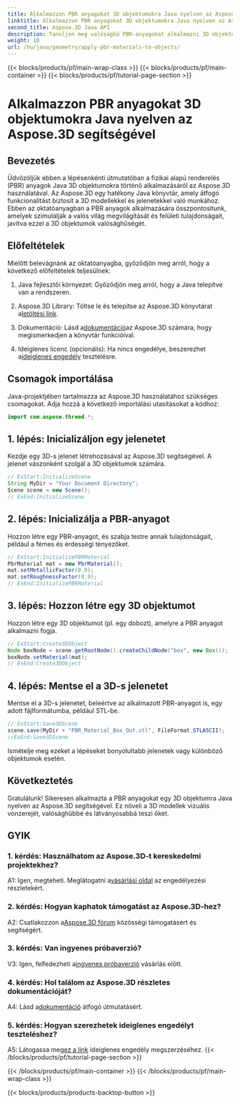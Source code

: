 ```yaml
---
title: Alkalmazzon PBR anyagokat 3D objektumokra Java nyelven az Aspose.3D segítségével
linktitle: Alkalmazzon PBR anyagokat 3D objektumokra Java nyelven az Aspose.3D segítségével
second_title: Aspose.3D Java API
description: Tanuljon meg valósághű PBR-anyagokat alkalmazni 3D objektumokra Java nyelven az Aspose.3D segítségével. Javítsa a vizuális minőséget a fizikai alapú rendereléssel.
weight: 10
url: /hu/java/geometry/apply-pbr-materials-to-objects/
---
```


{{< blocks/products/pf/main-wrap-class >}}
{{< blocks/products/pf/main-container >}}
{{< blocks/products/pf/tutorial-page-section >}}

# Alkalmazzon PBR anyagokat 3D objektumokra Java nyelven az Aspose.3D segítségével

## Bevezetés

Üdvözöljük ebben a lépésenkénti útmutatóban a fizikai alapú renderelés (PBR) anyagok Java 3D objektumokra történő alkalmazásáról az Aspose.3D használatával. Az Aspose.3D egy hatékony Java könyvtár, amely átfogó funkcionalitást biztosít a 3D modellekkel és jelenetekkel való munkához. Ebben az oktatóanyagban a PBR anyagok alkalmazására összpontosítunk, amelyek szimulálják a valós világ megvilágítását és felületi tulajdonságait, javítva ezzel a 3D objektumok valósághűségét.

## Előfeltételek

Mielőtt belevágnánk az oktatóanyagba, győződjön meg arról, hogy a következő előfeltételek teljesülnek:

1. Java fejlesztői környezet: Győződjön meg arról, hogy a Java telepítve van a rendszeren.

2.  Aspose.3D Library: Töltse le és telepítse az Aspose.3D könyvtárat a[letöltési link](https://releases.aspose.com/3d/java/).

3.  Dokumentáció: Lásd a[dokumentáció](https://reference.aspose.com/3d/java/)az Aspose.3D számára, hogy megismerkedjen a könyvtár funkcióival.

4.  Ideiglenes licenc (opcionális): Ha nincs engedélye, beszerezhet a[ideiglenes engedély](https://purchase.aspose.com/temporary-license/) tesztelésre.

## Csomagok importálása

Java-projektjében tartalmazza az Aspose.3D használatához szükséges csomagokat. Adja hozzá a következő importálási utasításokat a kódhoz:

```java
import com.aspose.threed.*;
```

## 1. lépés: Inicializáljon egy jelenetet

Kezdje egy 3D-s jelenet létrehozásával az Aspose.3D segítségével. A jelenet vászonként szolgál a 3D objektumok számára.

```java
// ExStart:InitializeScene
String MyDir = "Your Document Directory";
Scene scene = new Scene();
// ExEnd:InitializeScene
```

## 2. lépés: Inicializálja a PBR-anyagot

Hozzon létre egy PBR-anyagot, és szabja testre annak tulajdonságait, például a fémes és érdességi tényezőket.

```java
// ExStart:InitializePBRMaterial
PbrMaterial mat = new PbrMaterial();
mat.setMetallicFactor(0.9);
mat.setRoughnessFactor(0.9);
// ExEnd:InitializePBRMaterial
```

## 3. lépés: Hozzon létre egy 3D objektumot

Hozzon létre egy 3D objektumot (pl. egy dobozt), amelyre a PBR anyagot alkalmazni fogja.

```java
// ExStart:Create3DObject
Node boxNode = scene.getRootNode().createChildNode("box", new Box());
boxNode.setMaterial(mat);
// ExEnd:Create3DObject
```

## 4. lépés: Mentse el a 3D-s jelenetet

Mentse el a 3D-s jelenetet, beleértve az alkalmazott PBR-anyagot is, egy adott fájlformátumba, például STL-be.

```java
// ExStart:Save3DScene
scene.save(MyDir + "PBR_Material_Box_Out.stl", FileFormat.STLASCII);
//ExEnd:Save3DScene
```

Ismételje meg ezeket a lépéseket bonyolultabb jelenetek vagy különböző objektumok esetén.

## Következtetés

Gratulálunk! Sikeresen alkalmazta a PBR anyagokat egy 3D objektumra Java nyelven az Aspose.3D segítségével. Ez növeli a 3D modellek vizuális vonzerejét, valósághűbbé és látványosabbá teszi őket.

## GYIK

### 1. kérdés: Használhatom az Aspose.3D-t kereskedelmi projektekhez?

 A1: Igen, megteheti. Meglátogatni a[vásárlási oldal](https://purchase.aspose.com/buy) az engedélyezési részletekért.

### 2. kérdés: Hogyan kaphatok támogatást az Aspose.3D-hez?

 A2: Csatlakozzon a[Aspose.3D fórum](https://forum.aspose.com/c/3d/18) közösségi támogatásért és segítségért.

### 3. kérdés: Van ingyenes próbaverzió?

 V3: Igen, felfedezheti a[ingyenes próbaverzió](https://releases.aspose.com/) vásárlás előtt.

### 4. kérdés: Hol találom az Aspose.3D részletes dokumentációját?

 A4: Lásd a[dokumentáció](https://reference.aspose.com/3d/java/) átfogó útmutatásért.

### 5. kérdés: Hogyan szerezhetek ideiglenes engedélyt teszteléshez?

 A5: Látogassa meg[ez a link](https://purchase.aspose.com/temporary-license/) ideiglenes engedély megszerzéséhez.
{{< /blocks/products/pf/tutorial-page-section >}}

{{< /blocks/products/pf/main-container >}}
{{< /blocks/products/pf/main-wrap-class >}}

{{< blocks/products/products-backtop-button >}}
